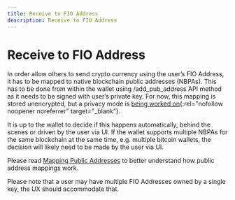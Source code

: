 ```yaml
---
title: Receive to FIO Address
description: Receive to FIO Address
---
```


# Receive to FIO Address

In order allow others to send crypto currency using the user’s FIO Address, it has to be mapped to native blockchain public addresses (NBPAs). This has to be done from within the wallet using /add_pub_address API method as it needs to be signed with user’s private key. For now, this mapping is stored unencrypted, but a privacy mode is [being worked on](https://github.com/fioprotocol/fips){:rel="nofollow noopener noreferrer" target="_blank"}.

It is up to the wallet to decide if this happens automatically, behind the scenes or driven by the user via UI. If the wallet supports multiple NBPAs for the same blockchain at the same time, e.g. multiple bitcoin wallets, the decision will likely need to be made by the user via UI.

Please read [Mapping Public Addresses]({{site.baseurl}}/docs/integration-guide/mapping) to better understand how public address mappings work.

Please note that a user may have multiple FIO Addresses owned by a single key, the UX should accommodate that.
